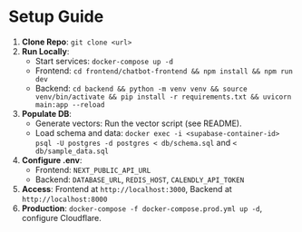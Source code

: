 # Setup Guide
1. **Clone Repo**: `git clone <url>`
2. **Run Locally**:
   - Start services: `docker-compose up -d`
   - Frontend: `cd frontend/chatbot-frontend && npm install && npm run dev`
   - Backend: `cd backend && python -m venv venv && source venv/bin/activate && pip install -r requirements.txt && uvicorn main:app --reload`
3. **Populate DB**:
   - Generate vectors: Run the vector script (see README).
   - Load schema and data: `docker exec -i <supabase-container-id> psql -U postgres -d postgres < db/schema.sql` and `< db/sample_data.sql`
4. **Configure .env**:
   - Frontend: `NEXT_PUBLIC_API_URL`
   - Backend: `DATABASE_URL`, `REDIS_HOST`, `CALENDLY_API_TOKEN`
5. **Access**: Frontend at `http://localhost:3000`, Backend at `http://localhost:8000`
6. **Production**: `docker-compose -f docker-compose.prod.yml up -d`, configure Cloudflare.
